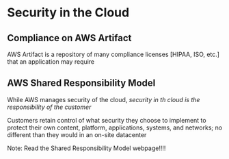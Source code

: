 # Security in the Cloud # 

## Compliance on AWS Artifact ## 

AWS Artifact is a repository of many compliance licenses [HIPAA, ISO, etc.] that an application may require 

## AWS Shared Responsibility Model ## 
While AWS manages security of the cloud, _security in th cloud is the responsibility of the customer_ 

Customers retain control of what security they choose to implement to protect their own content, platform, applications, systems, and networks; no different than they would in an on-site datacenter 

Note: Read the Shared Responsibility Model webpage!!!! 